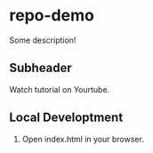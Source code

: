 # repo-demo

Some description!

## Subheader

Watch tutorial on Yourtube.

## Local Developtment

1. Open index.html in your browser.
